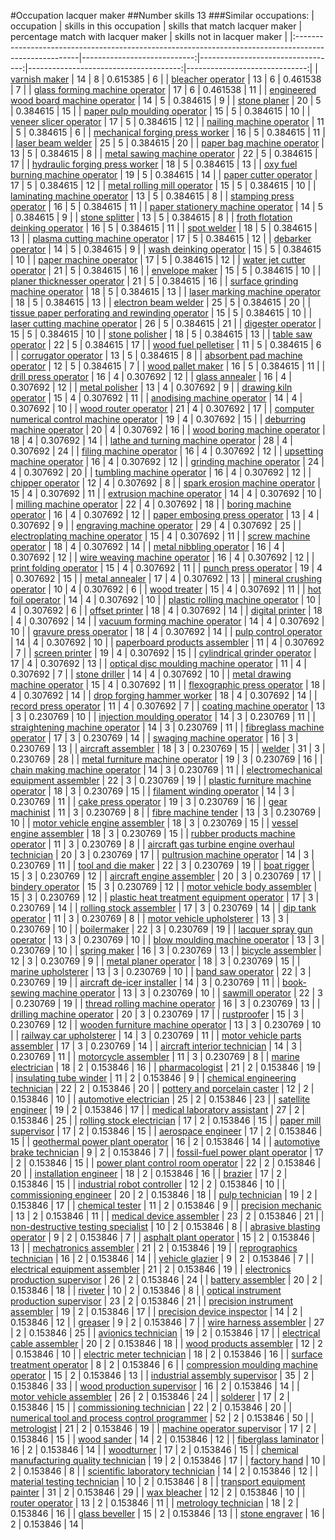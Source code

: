 #Occupation lacquer maker
##Number skills 13
###Similar occupations:
| occupation                                                                                            |   skills in this occupation |   skills that match lacquer maker |   percentage match with lacquer maker |   skills not in lacquer maker |
|:------------------------------------------------------------------------------------------------------|----------------------------:|----------------------------------:|--------------------------------------:|------------------------------:|
| [varnish maker](varnish_maker.md)                                                                     |                          14 |                                 8 |                              0.615385 |                             6 |
| [bleacher operator](bleacher_operator.md)                                                             |                          13 |                                 6 |                              0.461538 |                             7 |
| [glass forming machine operator](glass_forming_machine_operator.md)                                   |                          17 |                                 6 |                              0.461538 |                            11 |
| [engineered wood board machine operator](engineered_wood_board_machine_operator.md)                   |                          14 |                                 5 |                              0.384615 |                             9 |
| [stone planer](stone_planer.md)                                                                       |                          20 |                                 5 |                              0.384615 |                            15 |
| [paper pulp moulding operator](paper_pulp_moulding_operator.md)                                       |                          15 |                                 5 |                              0.384615 |                            10 |
| [veneer slicer operator](veneer_slicer_operator.md)                                                   |                          17 |                                 5 |                              0.384615 |                            12 |
| [nailing machine operator](nailing_machine_operator.md)                                               |                          11 |                                 5 |                              0.384615 |                             6 |
| [mechanical forging press worker](mechanical_forging_press_worker.md)                                 |                          16 |                                 5 |                              0.384615 |                            11 |
| [laser beam welder](laser_beam_welder.md)                                                             |                          25 |                                 5 |                              0.384615 |                            20 |
| [paper bag machine operator](paper_bag_machine_operator.md)                                           |                          13 |                                 5 |                              0.384615 |                             8 |
| [metal sawing machine operator](metal_sawing_machine_operator.md)                                     |                          22 |                                 5 |                              0.384615 |                            17 |
| [hydraulic forging press worker](hydraulic_forging_press_worker.md)                                   |                          18 |                                 5 |                              0.384615 |                            13 |
| [oxy fuel burning machine operator](oxy_fuel_burning_machine_operator.md)                             |                          19 |                                 5 |                              0.384615 |                            14 |
| [paper cutter operator](paper_cutter_operator.md)                                                     |                          17 |                                 5 |                              0.384615 |                            12 |
| [metal rolling mill operator](metal_rolling_mill_operator.md)                                         |                          15 |                                 5 |                              0.384615 |                            10 |
| [laminating machine operator](laminating_machine_operator.md)                                         |                          13 |                                 5 |                              0.384615 |                             8 |
| [stamping press operator](stamping_press_operator.md)                                                 |                          16 |                                 5 |                              0.384615 |                            11 |
| [paper stationery machine operator](paper_stationery_machine_operator.md)                             |                          14 |                                 5 |                              0.384615 |                             9 |
| [stone splitter](stone_splitter.md)                                                                   |                          13 |                                 5 |                              0.384615 |                             8 |
| [froth flotation deinking operator](froth_flotation_deinking_operator.md)                             |                          16 |                                 5 |                              0.384615 |                            11 |
| [spot welder](spot_welder.md)                                                                         |                          18 |                                 5 |                              0.384615 |                            13 |
| [plasma cutting machine operator](plasma_cutting_machine_operator.md)                                 |                          17 |                                 5 |                              0.384615 |                            12 |
| [debarker operator](debarker_operator.md)                                                             |                          14 |                                 5 |                              0.384615 |                             9 |
| [wash deinking operator](wash_deinking_operator.md)                                                   |                          15 |                                 5 |                              0.384615 |                            10 |
| [paper machine operator](paper_machine_operator.md)                                                   |                          17 |                                 5 |                              0.384615 |                            12 |
| [water jet cutter operator](water_jet_cutter_operator.md)                                             |                          21 |                                 5 |                              0.384615 |                            16 |
| [envelope maker](envelope_maker.md)                                                                   |                          15 |                                 5 |                              0.384615 |                            10 |
| [planer thicknesser operator](planer_thicknesser_operator.md)                                         |                          21 |                                 5 |                              0.384615 |                            16 |
| [surface grinding machine operator](surface_grinding_machine_operator.md)                             |                          18 |                                 5 |                              0.384615 |                            13 |
| [laser marking machine operator](laser_marking_machine_operator.md)                                   |                          18 |                                 5 |                              0.384615 |                            13 |
| [electron beam welder](electron_beam_welder.md)                                                       |                          25 |                                 5 |                              0.384615 |                            20 |
| [tissue paper perforating and rewinding operator](tissue_paper_perforating_and_rewinding_operator.md) |                          15 |                                 5 |                              0.384615 |                            10 |
| [laser cutting machine operator](laser_cutting_machine_operator.md)                                   |                          26 |                                 5 |                              0.384615 |                            21 |
| [digester operator](digester_operator.md)                                                             |                          15 |                                 5 |                              0.384615 |                            10 |
| [stone polisher](stone_polisher.md)                                                                   |                          18 |                                 5 |                              0.384615 |                            13 |
| [table saw operator](table_saw_operator.md)                                                           |                          22 |                                 5 |                              0.384615 |                            17 |
| [wood fuel pelletiser](wood_fuel_pelletiser.md)                                                       |                          11 |                                 5 |                              0.384615 |                             6 |
| [corrugator operator](corrugator_operator.md)                                                         |                          13 |                                 5 |                              0.384615 |                             8 |
| [absorbent pad machine operator](absorbent_pad_machine_operator.md)                                   |                          12 |                                 5 |                              0.384615 |                             7 |
| [wood pallet maker](wood_pallet_maker.md)                                                             |                          16 |                                 5 |                              0.384615 |                            11 |
| [drill press operator](drill_press_operator.md)                                                       |                          16 |                                 4 |                              0.307692 |                            12 |
| [glass annealer](glass_annealer.md)                                                                   |                          16 |                                 4 |                              0.307692 |                            12 |
| [metal polisher](metal_polisher.md)                                                                   |                          13 |                                 4 |                              0.307692 |                             9 |
| [drawing kiln operator](drawing_kiln_operator.md)                                                     |                          15 |                                 4 |                              0.307692 |                            11 |
| [anodising machine operator](anodising_machine_operator.md)                                           |                          14 |                                 4 |                              0.307692 |                            10 |
| [wood router operator](wood_router_operator.md)                                                       |                          21 |                                 4 |                              0.307692 |                            17 |
| [computer numerical control machine operator](computer_numerical_control_machine_operator.md)         |                          19 |                                 4 |                              0.307692 |                            15 |
| [deburring machine operator](deburring_machine_operator.md)                                           |                          20 |                                 4 |                              0.307692 |                            16 |
| [wood boring machine operator](wood_boring_machine_operator.md)                                       |                          18 |                                 4 |                              0.307692 |                            14 |
| [lathe and turning machine operator](lathe_and_turning_machine_operator.md)                           |                          28 |                                 4 |                              0.307692 |                            24 |
| [filing machine operator](filing_machine_operator.md)                                                 |                          16 |                                 4 |                              0.307692 |                            12 |
| [upsetting machine operator](upsetting_machine_operator.md)                                           |                          16 |                                 4 |                              0.307692 |                            12 |
| [grinding machine operator](grinding_machine_operator.md)                                             |                          24 |                                 4 |                              0.307692 |                            20 |
| [tumbling machine operator](tumbling_machine_operator.md)                                             |                          16 |                                 4 |                              0.307692 |                            12 |
| [chipper operator](chipper_operator.md)                                                               |                          12 |                                 4 |                              0.307692 |                             8 |
| [spark erosion machine operator](spark_erosion_machine_operator.md)                                   |                          15 |                                 4 |                              0.307692 |                            11 |
| [extrusion machine operator](extrusion_machine_operator.md)                                           |                          14 |                                 4 |                              0.307692 |                            10 |
| [milling machine operator](milling_machine_operator.md)                                               |                          22 |                                 4 |                              0.307692 |                            18 |
| [boring machine operator](boring_machine_operator.md)                                                 |                          16 |                                 4 |                              0.307692 |                            12 |
| [paper embosing press operator](paper_embosing_press_operator.md)                                     |                          13 |                                 4 |                              0.307692 |                             9 |
| [engraving machine operator](engraving_machine_operator.md)                                           |                          29 |                                 4 |                              0.307692 |                            25 |
| [electroplating machine operator](electroplating_machine_operator.md)                                 |                          15 |                                 4 |                              0.307692 |                            11 |
| [screw machine operator](screw_machine_operator.md)                                                   |                          18 |                                 4 |                              0.307692 |                            14 |
| [metal nibbling operator](metal_nibbling_operator.md)                                                 |                          16 |                                 4 |                              0.307692 |                            12 |
| [wire weaving machine operator](wire_weaving_machine_operator.md)                                     |                          16 |                                 4 |                              0.307692 |                            12 |
| [print folding operator](print_folding_operator.md)                                                   |                          15 |                                 4 |                              0.307692 |                            11 |
| [punch press operator](punch_press_operator.md)                                                       |                          19 |                                 4 |                              0.307692 |                            15 |
| [metal annealer](metal_annealer.md)                                                                   |                          17 |                                 4 |                              0.307692 |                            13 |
| [mineral crushing operator](mineral_crushing_operator.md)                                             |                          10 |                                 4 |                              0.307692 |                             6 |
| [wood treater](wood_treater.md)                                                                       |                          15 |                                 4 |                              0.307692 |                            11 |
| [hot foil operator](hot_foil_operator.md)                                                             |                          14 |                                 4 |                              0.307692 |                            10 |
| [plastic rolling machine operator](plastic_rolling_machine_operator.md)                               |                          10 |                                 4 |                              0.307692 |                             6 |
| [offset printer](offset_printer.md)                                                                   |                          18 |                                 4 |                              0.307692 |                            14 |
| [digital printer](digital_printer.md)                                                                 |                          18 |                                 4 |                              0.307692 |                            14 |
| [vacuum forming machine operator](vacuum_forming_machine_operator.md)                                 |                          14 |                                 4 |                              0.307692 |                            10 |
| [gravure press operator](gravure_press_operator.md)                                                   |                          18 |                                 4 |                              0.307692 |                            14 |
| [pulp control operator](pulp_control_operator.md)                                                     |                          14 |                                 4 |                              0.307692 |                            10 |
| [paperboard products assembler](paperboard_products_assembler.md)                                     |                          11 |                                 4 |                              0.307692 |                             7 |
| [screen printer](screen_printer.md)                                                                   |                          19 |                                 4 |                              0.307692 |                            15 |
| [cylindrical grinder operator](cylindrical_grinder_operator.md)                                       |                          17 |                                 4 |                              0.307692 |                            13 |
| [optical disc moulding machine operator](optical_disc_moulding_machine_operator.md)                   |                          11 |                                 4 |                              0.307692 |                             7 |
| [stone driller](stone_driller.md)                                                                     |                          14 |                                 4 |                              0.307692 |                            10 |
| [metal drawing machine operator](metal_drawing_machine_operator.md)                                   |                          15 |                                 4 |                              0.307692 |                            11 |
| [flexographic press operator](flexographic_press_operator.md)                                         |                          18 |                                 4 |                              0.307692 |                            14 |
| [drop forging hammer worker](drop_forging_hammer_worker.md)                                           |                          18 |                                 4 |                              0.307692 |                            14 |
| [record press operator](record_press_operator.md)                                                     |                          11 |                                 4 |                              0.307692 |                             7 |
| [coating machine operator](coating_machine_operator.md)                                               |                          13 |                                 3 |                              0.230769 |                            10 |
| [injection moulding operator](injection_moulding_operator.md)                                         |                          14 |                                 3 |                              0.230769 |                            11 |
| [straightening machine operator](straightening_machine_operator.md)                                   |                          14 |                                 3 |                              0.230769 |                            11 |
| [fibreglass machine operator](fibreglass_machine_operator.md)                                         |                          17 |                                 3 |                              0.230769 |                            14 |
| [swaging machine operator](swaging_machine_operator.md)                                               |                          16 |                                 3 |                              0.230769 |                            13 |
| [aircraft assembler](aircraft_assembler.md)                                                           |                          18 |                                 3 |                              0.230769 |                            15 |
| [welder](welder.md)                                                                                   |                          31 |                                 3 |                              0.230769 |                            28 |
| [metal furniture machine operator](metal_furniture_machine_operator.md)                               |                          19 |                                 3 |                              0.230769 |                            16 |
| [chain making machine operator](chain_making_machine_operator.md)                                     |                          14 |                                 3 |                              0.230769 |                            11 |
| [electromechanical equipment assembler](electromechanical_equipment_assembler.md)                     |                          22 |                                 3 |                              0.230769 |                            19 |
| [plastic furniture machine operator](plastic_furniture_machine_operator.md)                           |                          18 |                                 3 |                              0.230769 |                            15 |
| [filament winding operator](filament_winding_operator.md)                                             |                          14 |                                 3 |                              0.230769 |                            11 |
| [cake press operator](cake_press_operator.md)                                                         |                          19 |                                 3 |                              0.230769 |                            16 |
| [gear machinist](gear_machinist.md)                                                                   |                          11 |                                 3 |                              0.230769 |                             8 |
| [fibre machine tender](fibre_machine_tender.md)                                                       |                          13 |                                 3 |                              0.230769 |                            10 |
| [motor vehicle engine assembler](motor_vehicle_engine_assembler.md)                                   |                          18 |                                 3 |                              0.230769 |                            15 |
| [vessel engine assembler](vessel_engine_assembler.md)                                                 |                          18 |                                 3 |                              0.230769 |                            15 |
| [rubber products machine operator](rubber_products_machine_operator.md)                               |                          11 |                                 3 |                              0.230769 |                             8 |
| [aircraft gas turbine engine overhaul technician](aircraft_gas_turbine_engine_overhaul_technician.md) |                          20 |                                 3 |                              0.230769 |                            17 |
| [pultrusion machine operator](pultrusion_machine_operator.md)                                         |                          14 |                                 3 |                              0.230769 |                            11 |
| [tool and die maker](tool_and_die_maker.md)                                                           |                          22 |                                 3 |                              0.230769 |                            19 |
| [boat rigger](boat_rigger.md)                                                                         |                          15 |                                 3 |                              0.230769 |                            12 |
| [aircraft engine assembler](aircraft_engine_assembler.md)                                             |                          20 |                                 3 |                              0.230769 |                            17 |
| [bindery operator](bindery_operator.md)                                                               |                          15 |                                 3 |                              0.230769 |                            12 |
| [motor vehicle body assembler](motor_vehicle_body_assembler.md)                                       |                          15 |                                 3 |                              0.230769 |                            12 |
| [plastic heat treatment equipment operator](plastic_heat_treatment_equipment_operator.md)             |                          17 |                                 3 |                              0.230769 |                            14 |
| [rolling stock assembler](rolling_stock_assembler.md)                                                 |                          17 |                                 3 |                              0.230769 |                            14 |
| [dip tank operator](dip_tank_operator.md)                                                             |                          11 |                                 3 |                              0.230769 |                             8 |
| [motor vehicle upholsterer](motor_vehicle_upholsterer.md)                                             |                          13 |                                 3 |                              0.230769 |                            10 |
| [boilermaker](boilermaker.md)                                                                         |                          22 |                                 3 |                              0.230769 |                            19 |
| [lacquer spray gun operator](lacquer_spray_gun_operator.md)                                           |                          13 |                                 3 |                              0.230769 |                            10 |
| [blow moulding machine operator](blow_moulding_machine_operator.md)                                   |                          13 |                                 3 |                              0.230769 |                            10 |
| [spring maker](spring_maker.md)                                                                       |                          16 |                                 3 |                              0.230769 |                            13 |
| [bicycle assembler](bicycle_assembler.md)                                                             |                          12 |                                 3 |                              0.230769 |                             9 |
| [metal planer operator](metal_planer_operator.md)                                                     |                          18 |                                 3 |                              0.230769 |                            15 |
| [marine upholsterer](marine_upholsterer.md)                                                           |                          13 |                                 3 |                              0.230769 |                            10 |
| [band saw operator](band_saw_operator.md)                                                             |                          22 |                                 3 |                              0.230769 |                            19 |
| [aircraft de-icer installer](aircraft_de-icer_installer.md)                                           |                          14 |                                 3 |                              0.230769 |                            11 |
| [book-sewing machine operator](book-sewing_machine_operator.md)                                       |                          13 |                                 3 |                              0.230769 |                            10 |
| [sawmill operator](sawmill_operator.md)                                                               |                          22 |                                 3 |                              0.230769 |                            19 |
| [thread rolling machine operator](thread_rolling_machine_operator.md)                                 |                          16 |                                 3 |                              0.230769 |                            13 |
| [drilling machine operator](drilling_machine_operator.md)                                             |                          20 |                                 3 |                              0.230769 |                            17 |
| [rustproofer](rustproofer.md)                                                                         |                          15 |                                 3 |                              0.230769 |                            12 |
| [wooden furniture machine operator](wooden_furniture_machine_operator.md)                             |                          13 |                                 3 |                              0.230769 |                            10 |
| [railway car upholsterer](railway_car_upholsterer.md)                                                 |                          14 |                                 3 |                              0.230769 |                            11 |
| [motor vehicle parts assembler](motor_vehicle_parts_assembler.md)                                     |                          17 |                                 3 |                              0.230769 |                            14 |
| [aircraft interior technician](aircraft_interior_technician.md)                                       |                          14 |                                 3 |                              0.230769 |                            11 |
| [motorcycle assembler](motorcycle_assembler.md)                                                       |                          11 |                                 3 |                              0.230769 |                             8 |
| [marine electrician](marine_electrician.md)                                                           |                          18 |                                 2 |                              0.153846 |                            16 |
| [pharmacologist](pharmacologist.md)                                                                   |                          21 |                                 2 |                              0.153846 |                            19 |
| [insulating tube winder](insulating_tube_winder.md)                                                   |                          11 |                                 2 |                              0.153846 |                             9 |
| [chemical engineering technician](chemical_engineering_technician.md)                                 |                          22 |                                 2 |                              0.153846 |                            20 |
| [pottery and porcelain caster](pottery_and_porcelain_caster.md)                                       |                          12 |                                 2 |                              0.153846 |                            10 |
| [automotive electrician](automotive_electrician.md)                                                   |                          25 |                                 2 |                              0.153846 |                            23 |
| [satellite engineer](satellite_engineer.md)                                                           |                          19 |                                 2 |                              0.153846 |                            17 |
| [medical laboratory assistant](medical_laboratory_assistant.md)                                       |                          27 |                                 2 |                              0.153846 |                            25 |
| [rolling stock electrician](rolling_stock_electrician.md)                                             |                          17 |                                 2 |                              0.153846 |                            15 |
| [paper mill supervisor](paper_mill_supervisor.md)                                                     |                          17 |                                 2 |                              0.153846 |                            15 |
| [aerospace engineer](aerospace_engineer.md)                                                           |                          17 |                                 2 |                              0.153846 |                            15 |
| [geothermal power plant operator](geothermal_power_plant_operator.md)                                 |                          16 |                                 2 |                              0.153846 |                            14 |
| [automotive brake technician](automotive_brake_technician.md)                                         |                           9 |                                 2 |                              0.153846 |                             7 |
| [fossil-fuel power plant operator](fossil-fuel_power_plant_operator.md)                               |                          17 |                                 2 |                              0.153846 |                            15 |
| [power plant control room operator](power_plant_control_room_operator.md)                             |                          22 |                                 2 |                              0.153846 |                            20 |
| [installation engineer](installation_engineer.md)                                                     |                          18 |                                 2 |                              0.153846 |                            16 |
| [brazier](brazier.md)                                                                                 |                          17 |                                 2 |                              0.153846 |                            15 |
| [industrial robot controller](industrial_robot_controller.md)                                         |                          12 |                                 2 |                              0.153846 |                            10 |
| [commissioning engineer](commissioning_engineer.md)                                                   |                          20 |                                 2 |                              0.153846 |                            18 |
| [pulp technician](pulp_technician.md)                                                                 |                          19 |                                 2 |                              0.153846 |                            17 |
| [chemical tester](chemical_tester.md)                                                                 |                          11 |                                 2 |                              0.153846 |                             9 |
| [precision mechanic](precision_mechanic.md)                                                           |                          13 |                                 2 |                              0.153846 |                            11 |
| [medical device assembler](medical_device_assembler.md)                                               |                          23 |                                 2 |                              0.153846 |                            21 |
| [non-destructive testing specialist](non-destructive_testing_specialist.md)                           |                          10 |                                 2 |                              0.153846 |                             8 |
| [abrasive blasting operator](abrasive_blasting_operator.md)                                           |                           9 |                                 2 |                              0.153846 |                             7 |
| [asphalt plant operator](asphalt_plant_operator.md)                                                   |                          15 |                                 2 |                              0.153846 |                            13 |
| [mechatronics assembler](mechatronics_assembler.md)                                                   |                          21 |                                 2 |                              0.153846 |                            19 |
| [reprographics technician](reprographics_technician.md)                                               |                          16 |                                 2 |                              0.153846 |                            14 |
| [vehicle glazier](vehicle_glazier.md)                                                                 |                           9 |                                 2 |                              0.153846 |                             7 |
| [electrical equipment assembler](electrical_equipment_assembler.md)                                   |                          21 |                                 2 |                              0.153846 |                            19 |
| [electronics production supervisor](electronics_production_supervisor.md)                             |                          26 |                                 2 |                              0.153846 |                            24 |
| [battery assembler](battery_assembler.md)                                                             |                          20 |                                 2 |                              0.153846 |                            18 |
| [riveter](riveter.md)                                                                                 |                          10 |                                 2 |                              0.153846 |                             8 |
| [optical instrument production supervisor](optical_instrument_production_supervisor.md)               |                          23 |                                 2 |                              0.153846 |                            21 |
| [precision instrument assembler](precision_instrument_assembler.md)                                   |                          19 |                                 2 |                              0.153846 |                            17 |
| [precision device inspector](precision_device_inspector.md)                                           |                          14 |                                 2 |                              0.153846 |                            12 |
| [greaser](greaser.md)                                                                                 |                           9 |                                 2 |                              0.153846 |                             7 |
| [wire harness assembler](wire_harness_assembler.md)                                                   |                          27 |                                 2 |                              0.153846 |                            25 |
| [avionics technician](avionics_technician.md)                                                         |                          19 |                                 2 |                              0.153846 |                            17 |
| [electrical cable assembler](electrical_cable_assembler.md)                                           |                          20 |                                 2 |                              0.153846 |                            18 |
| [wood products assembler](wood_products_assembler.md)                                                 |                          12 |                                 2 |                              0.153846 |                            10 |
| [electric meter technician](electric_meter_technician.md)                                             |                          18 |                                 2 |                              0.153846 |                            16 |
| [surface treatment operator](surface_treatment_operator.md)                                           |                           8 |                                 2 |                              0.153846 |                             6 |
| [compression moulding machine operator](compression_moulding_machine_operator.md)                     |                          15 |                                 2 |                              0.153846 |                            13 |
| [industrial assembly supervisor](industrial_assembly_supervisor.md)                                   |                          35 |                                 2 |                              0.153846 |                            33 |
| [wood production supervisor](wood_production_supervisor.md)                                           |                          16 |                                 2 |                              0.153846 |                            14 |
| [motor vehicle assembler](motor_vehicle_assembler.md)                                                 |                          26 |                                 2 |                              0.153846 |                            24 |
| [solderer](solderer.md)                                                                               |                          17 |                                 2 |                              0.153846 |                            15 |
| [commissioning technician](commissioning_technician.md)                                               |                          22 |                                 2 |                              0.153846 |                            20 |
| [numerical tool and process control programmer](numerical_tool_and_process_control_programmer.md)     |                          52 |                                 2 |                              0.153846 |                            50 |
| [metrologist](metrologist.md)                                                                         |                          21 |                                 2 |                              0.153846 |                            19 |
| [machine operator supervisor](machine_operator_supervisor.md)                                         |                          17 |                                 2 |                              0.153846 |                            15 |
| [wood sander](wood_sander.md)                                                                         |                          14 |                                 2 |                              0.153846 |                            12 |
| [fiberglass laminator](fiberglass_laminator.md)                                                       |                          16 |                                 2 |                              0.153846 |                            14 |
| [woodturner](woodturner.md)                                                                           |                          17 |                                 2 |                              0.153846 |                            15 |
| [chemical manufacturing quality technician](chemical_manufacturing_quality_technician.md)             |                          19 |                                 2 |                              0.153846 |                            17 |
| [factory hand](factory_hand.md)                                                                       |                          10 |                                 2 |                              0.153846 |                             8 |
| [scientific laboratory technician](scientific_laboratory_technician.md)                               |                          14 |                                 2 |                              0.153846 |                            12 |
| [material testing technician](material_testing_technician.md)                                         |                          10 |                                 2 |                              0.153846 |                             8 |
| [transport equipment painter](transport_equipment_painter.md)                                         |                          31 |                                 2 |                              0.153846 |                            29 |
| [wax bleacher](wax_bleacher.md)                                                                       |                          12 |                                 2 |                              0.153846 |                            10 |
| [router operator](router_operator.md)                                                                 |                          13 |                                 2 |                              0.153846 |                            11 |
| [metrology technician](metrology_technician.md)                                                       |                          18 |                                 2 |                              0.153846 |                            16 |
| [glass beveller](glass_beveller.md)                                                                   |                          15 |                                 2 |                              0.153846 |                            13 |
| [stone engraver](stone_engraver.md)                                                                   |                          16 |                                 2 |                              0.153846 |                            14 |

